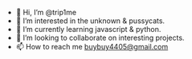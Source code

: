 - 👋 Hi, I’m @trip1me
- 👀 I’m interested in the unknown & pussycats.
- 🌱 I’m currently learning javascript & python.
- 💞️ I’m looking to collaborate on interesting projects.
- 📫 How to reach me buybuy4405@gmail.com

<!---
trip1me/trip1me is a ✨ special ✨ repository because its `README.md` (this file) appears on your GitHub profile.
You can click the Preview link to take a look at your changes.
--->
